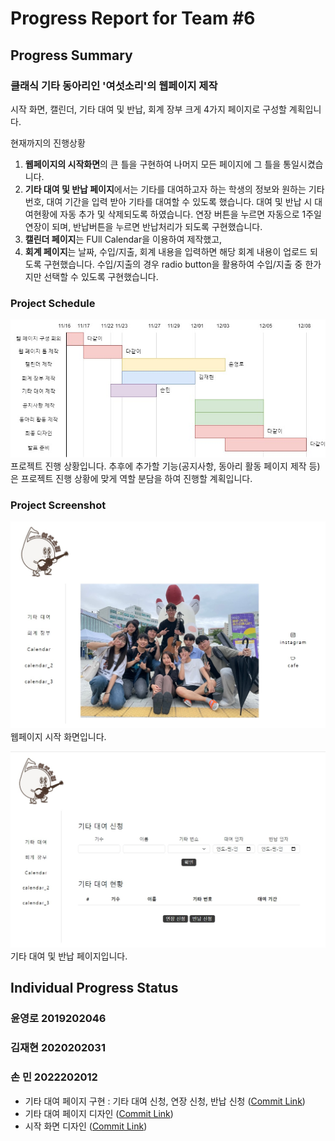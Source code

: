 # Progress Report for Team #6
## Progress Summary
### 클래식 기타 동아리인 '여섯소리'의 웹페이지 제작
시작 화면, 캘린더, 기타 대여 및 반납, 회계 장부 크게 4가지 페이지로 구성할 계획입니다. 

현재까지의 진행상황
1. <strong>웹페이지의 시작화면</strong>의 큰 틀을 구현하여 나머지 모든 페이지에 그 틀을 통일시켰습니다.
2. <strong>기타 대여 및 반납 페이지</strong>에서는 기타를 대여하고자 하는 학생의 정보와 원하는 기타 번호, 대여 기간을 입력 받아 기타를 대여할 수 있도록 했습니다.
대여 및 반납 시 대여현황에 자동 추가 및 삭제되도록 하였습니다. 연장 버튼을 누르면 자동으로 1주일 연장이 되며, 반납버튼을 누르면 반납처리가 되도록 구현했습니다. 
4. <strong>캘린더 페이지</strong>는 FUll Calendar을 이용하여 제작했고,
5. <strong>회계 페이지</strong>는 날짜, 수입/지출, 회계 내용을 입력하면 해당 회계 내용이 업로드 되도록 구현했습니다. 수입/지출의 경우 radio button을 활용하여 수입/지출 중 한가지만 선택할 수 있도록 구현했습니다.

### Project Schedule
![Schedule Image](./images/schedule.jpg)
프로젝트 진행 상황입니다. 추후에 추가할 기능(공지사항, 동아리 활동 페이지 제작 등)은 프로젝트 진행 상황에 맞게 역할 분담을 하여 진행할 계획입니다.  

### Project Screenshot
![Main Page Image](./images/main_page.jpg)
웹페이지 시작 화면입니다.  

![Rental Page Image](./images/rental_page.jpg)
기타 대여 및 반납 페이지입니다.  

## Individual Progress Status
### 윤영로 2019202046
### 김재현 2020202031
### 손  민 2022202012
- 기타 대여 페이지 구현 : 기타 대여 신청, 연장 신청, 반납 신청 ([Commit Link](https://github.com/zeroad00/Sixsound_Web/commit/1b8ea0e4ff12980b47e0b2a8a8222fcd20614b6e#diff-c6ba6392846af6e6c79c00cf3d91a49c106417d86308e873b4ff37a2aa4ae45f))
- 기타 대여 페이지 디자인 ([Commit Link](https://github.com/zeroad00/Sixsound_Web/commit/90c7a2ac09aecf49410a96ec079df2cd17c54a7b))
- 시작 화면 디자인 ([Commit Link](https://github.com/zeroad00/Sixsound_Web/commit/f44f4c03d2d19d6b0b100d99edd9acf56f117b47))